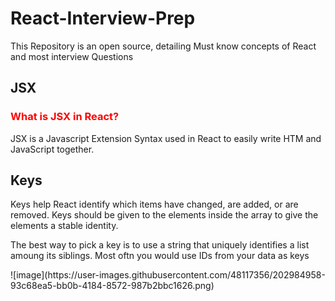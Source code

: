 <h1>React-Interview-Prep</h1>
This Repository is an open source, detailing Must know concepts of React and most interview Questions

<h2>JSX</h2>

<h3 style="color:red;">What is JSX in React?</h3>

<p>JSX is a  Javascript Extension Syntax used in React to easily write HTM and JavaScript together.</p>

## Keys
<p>Keys help React identify which items have changed, are added, or are removed. Keys should be given to the elements inside the array to give the elements a stable identity.</p>
<p>The best way to pick a key is to use a string that uniquely identifies a list amoung its siblings. Most oftn you would use IDs from your data as keys</p>
![image](https://user-images.githubusercontent.com/48117356/202984958-93c68ea5-bb0b-4184-8572-987b2bbc1626.png)
